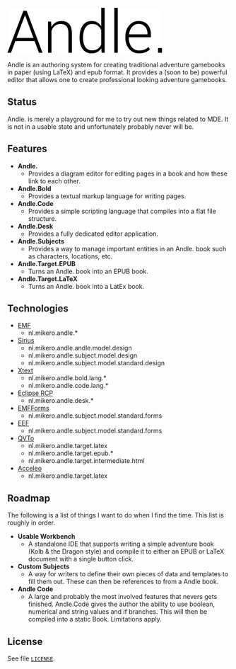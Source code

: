 ![](docs/andle_logo.png)

Andle is an authoring system for creating traditional adventure gamebooks in paper (using LaTeX) and epub format. It provides a (soon to be) powerful editor that allows one to create professional looking adventure gamebooks.

## Status

Andle. is merely a playground for me to try out new things related to MDE. It is not in a usable state and unfortunately probably never will be.

## Features

* **Andle.**
  * Provides a diagram editor for editing pages in a book and how these link to each other.
* **Andle.Bold**
  * Provides a textual markup language for writing pages.
* **Andle.Code**
  * Provides a simple scripting language that compiles into a flat file structure.
* **Andle.Desk**
  * Provides a fully dedicated editor application.
* **Andle.Subjects**
  * Provides a way to manage important entities in an Andle. book such as characters, locations, etc.
* **Andle.Target.EPUB**
  * Turns an Andle. book into an EPUB book.
* **Andle.Target.LaTeX**
  * Turns an Andle. book into a LatEx book.

## Technologies

* [EMF](http://www.eclipse.org/modeling/emf/)
  * nl.mikero.andle.*
* [Sirius](https://www.eclipse.org/sirius/)
  * nl.mikero.andle.andle.model.design
  * nl.mikero.andle.subject.model.design
  * nl.mikero.andle.subject.model.standard.design
* [Xtext](https://www.eclipse.org/Xtext/)
  * nl.mikero.andle.bold.lang.*
  * nl.mikero.andle.code.lang.*
* [Eclipse RCP](https://wiki.eclipse.org/Rich_Client_Platform)
  * nl.mikero.andle.desk.*
* [EMFForms](https://www.eclipse.org/ecp/emfforms/)
  * nl.mikero.andle.subject.model.standard.forms
* [EEF](https://www.eclipse.org/eef/#/)
  * nl.mikero.andle.subject.model.standard.forms
* [QVTo](https://projects.eclipse.org/projects/modeling.mmt.qvt-oml)
  * nl.mikero.andle.target.latex
  * nl.mikero.andle.target.epub.*
  * nl.mikero.andle.target.intermediate.html
* [Acceleo](https://www.eclipse.org/acceleo/)
  * nl.mikero.andle.target.latex

## Roadmap

The following is a list of things I want to do when I find the time. This list is roughly in order.

* **Usable Workbench**
  * A standalone IDE that supports writing a simple adventure book (Kolb & the Dragon style) and compile it to either an EPUB or LaTeX document with a single button click.
* **Custom Subjects**
  * A way for writers to define their own pieces of data and templates to fill them out. These can then be references to from a Andle book.
* **Andle Code**
  * A large and probably the most involved features that nevers gets finished. Andle.Code gives the author the ability to use boolean, numerical and string values and if branches. This will then be compiled into a static Book. Limitations apply.

## License

See file [`LICENSE`](LICENSE).
